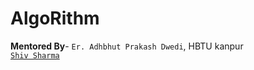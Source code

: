 # AlgoRithm
**Mentored By**- `Er. Adhbhut Prakash Dwedi`, HBTU kanpur<br>
[`Shiv Sharma`](https://axshivam.codes)<br>
